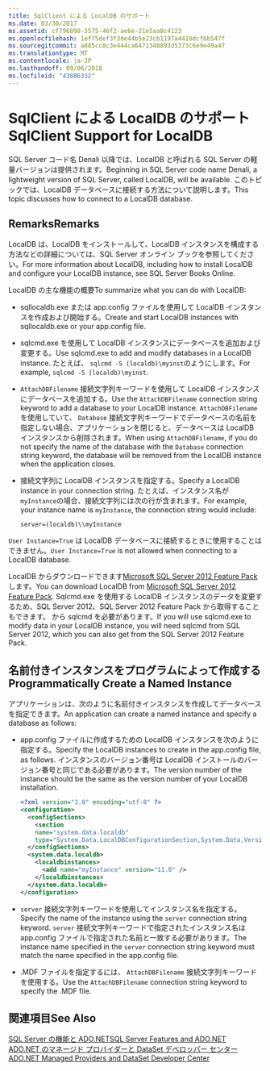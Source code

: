 ```yaml
---
title: SqlClient による LocalDB のサポート
ms.date: 03/30/2017
ms.assetid: cf796898-5575-46f2-ae6e-21e5aa8c4123
ms.openlocfilehash: 1ef75def3f3de44b5e23cb1197a4410dcf6b547f
ms.sourcegitcommit: a885cc8c3e444ca6471348893d5373c6e9e49a47
ms.translationtype: MT
ms.contentlocale: ja-JP
ms.lasthandoff: 09/06/2018
ms.locfileid: "43886332"
---
```

# <a name="sqlclient-support-for-localdb"></a><span data-ttu-id="36e53-102">SqlClient による LocalDB のサポート</span><span class="sxs-lookup"><span data-stu-id="36e53-102">SqlClient Support for LocalDB</span></span>
<span data-ttu-id="36e53-103">SQL Server コード名 Denali 以降では、LocalDB と呼ばれる SQL Server の軽量バージョンは提供されます。</span><span class="sxs-lookup"><span data-stu-id="36e53-103">Beginning in SQL Server code name Denali, a lightweight version of SQL Server, called LocalDB, will be available.</span></span> <span data-ttu-id="36e53-104">このトピックでは、LocalDB データベースに接続する方法について説明します。</span><span class="sxs-lookup"><span data-stu-id="36e53-104">This topic discusses how to connect to a LocalDB database.</span></span>  
  
## <a name="remarks"></a><span data-ttu-id="36e53-105">Remarks</span><span class="sxs-lookup"><span data-stu-id="36e53-105">Remarks</span></span>  
 <span data-ttu-id="36e53-106">LocalDB は、LocalDB をインストールして、LocalDB インスタンスを構成する方法などの詳細については、SQL Server オンライン ブックを参照してください。</span><span class="sxs-lookup"><span data-stu-id="36e53-106">For more information about LocalDB, including how to install LocalDB and configure your LocalDB instance, see SQL Server Books Online.</span></span>  
  
 <span data-ttu-id="36e53-107">LocalDB の主な機能の概要</span><span class="sxs-lookup"><span data-stu-id="36e53-107">To summarize what you can do with LocalDB:</span></span>  
  
-   <span data-ttu-id="36e53-108">sqllocaldb.exe または app.config ファイルを使用して LocalDB インスタンスを作成および開始する。</span><span class="sxs-lookup"><span data-stu-id="36e53-108">Create and start LocalDB instances with sqllocaldb.exe or your app.config file.</span></span>  
  
-   <span data-ttu-id="36e53-109">sqlcmd.exe を使用して LocalDB インスタンスにデータベースを追加および変更する。</span><span class="sxs-lookup"><span data-stu-id="36e53-109">Use sqlcmd.exe to add and modify databases in a LocalDB instance.</span></span> <span data-ttu-id="36e53-110">たとえば、 `sqlcmd -S (localdb)\myinst`のようにします。</span><span class="sxs-lookup"><span data-stu-id="36e53-110">For example, `sqlcmd -S (localdb)\myinst`.</span></span>  
  
-   <span data-ttu-id="36e53-111">`AttachDBFilename` 接続文字列キーワードを使用して LocalDB インスタンスにデータベースを追加する。</span><span class="sxs-lookup"><span data-stu-id="36e53-111">Use the `AttachDBFilename` connection string keyword to add a database to your LocalDB instance.</span></span> <span data-ttu-id="36e53-112">`AttachDBFilename`を使用していて、 `Database` 接続文字列キーワードでデータベースの名前を指定しない場合、アプリケーションを閉じると、データベースは LocalDB インスタンスから削除されます。</span><span class="sxs-lookup"><span data-stu-id="36e53-112">When using `AttachDBFilename`, if you do not specify the name of the database with the `Database` connection string keyword, the database will be removed from the LocalDB instance when the application closes.</span></span>  
  
-   <span data-ttu-id="36e53-113">接続文字列に LocalDB インスタンスを指定する。</span><span class="sxs-lookup"><span data-stu-id="36e53-113">Specify a LocalDB instance in your connection string.</span></span> <span data-ttu-id="36e53-114">たとえば、インスタンス名が `myInstance`の場合、接続文字列には次の行が含まれます。</span><span class="sxs-lookup"><span data-stu-id="36e53-114">For example, your instance name is `myInstance`, the connection string would include:</span></span>  
  
    ```  
    server=(localdb)\\myInstance  
    ```  
  
 <span data-ttu-id="36e53-115">`User Instance=True` は LocalDB データベースに接続するときに使用することはできません。</span><span class="sxs-lookup"><span data-stu-id="36e53-115">`User Instance=True` is not allowed when connecting to a LocalDB database.</span></span>  
  
 <span data-ttu-id="36e53-116">LocalDB からダウンロードできます[Microsoft SQL Server 2012 Feature Pack](https://www.microsoft.com/download/en/details.aspx?id=29065)します。</span><span class="sxs-lookup"><span data-stu-id="36e53-116">You can download LocalDB from [Microsoft SQL Server 2012 Feature Pack](https://www.microsoft.com/download/en/details.aspx?id=29065).</span></span> <span data-ttu-id="36e53-117">Sqlcmd.exe を使用する LocalDB インスタンスのデータを変更するため、SQL Server 2012、SQL Server 2012 Feature Pack から取得することもできます。 から sqlcmd を必要があります。</span><span class="sxs-lookup"><span data-stu-id="36e53-117">If you will use sqlcmd.exe to modify data in your LocalDB instance, you will need sqlcmd from SQL Server 2012, which you can also get from the SQL Server 2012 Feature Pack.</span></span>  
  
## <a name="programmatically-create-a-named-instance"></a><span data-ttu-id="36e53-118">名前付きインスタンスをプログラムによって作成する</span><span class="sxs-lookup"><span data-stu-id="36e53-118">Programmatically Create a Named Instance</span></span>  
 <span data-ttu-id="36e53-119">アプリケーションは、次のように名前付きインスタンスを作成してデータベースを指定できます。</span><span class="sxs-lookup"><span data-stu-id="36e53-119">An application can create a named instance and specify a database as follows:</span></span>  
  
-   <span data-ttu-id="36e53-120">app.config ファイルに作成するための LocalDB インスタンスを次のように指定する。</span><span class="sxs-lookup"><span data-stu-id="36e53-120">Specify the LocalDB instances to create in the app.config file, as follows.</span></span>  <span data-ttu-id="36e53-121">インスタンスのバージョン番号は LocalDB インストールのバージョン番号と同じである必要があります。</span><span class="sxs-lookup"><span data-stu-id="36e53-121">The version number of the instance should be the same as the version number of your LocalDB installation.</span></span>  
  
    ```xml  
    <?xml version="1.0" encoding="utf-8" ?>  
    <configuration>  
      <configSections>  
        <section  
        name="system.data.localdb"  
        type="System.Data.LocalDBConfigurationSection,System.Data,Version=4.0.0.0,Culture=neutral,PublicKeyToken=b77a5c561934e089"/>  
      </configSections>  
      <system.data.localdb>  
        <localdbinstances>  
          <add name="myInstance" version="11.0" />  
        </localdbinstances>  
      </system.data.localdb>  
    </configuration>  
    ```  
  
-   <span data-ttu-id="36e53-122">`server` 接続文字列キーワードを使用してインスタンス名を指定する。</span><span class="sxs-lookup"><span data-stu-id="36e53-122">Specify the name of the instance using the `server` connection string keyword.</span></span>  <span data-ttu-id="36e53-123">`server` 接続文字列キーワードで指定されたインスタンス名は app.config ファイルで指定された名前と一致する必要があります。</span><span class="sxs-lookup"><span data-stu-id="36e53-123">The instance name specified in the `server` connection string keyword must match the name specified in the app.config file.</span></span>  
  
-   <span data-ttu-id="36e53-124">.MDF ファイルを指定するには、 `AttachDBFilename` 接続文字列キーワードを使用する。</span><span class="sxs-lookup"><span data-stu-id="36e53-124">Use the `AttachDBFilename` connection string keyword to specify the .MDF file.</span></span>  
  
## <a name="see-also"></a><span data-ttu-id="36e53-125">関連項目</span><span class="sxs-lookup"><span data-stu-id="36e53-125">See Also</span></span>  
 [<span data-ttu-id="36e53-126">SQL Server の機能と ADO.NET</span><span class="sxs-lookup"><span data-stu-id="36e53-126">SQL Server Features and ADO.NET</span></span>](../../../../../docs/framework/data/adonet/sql/sql-server-features-and-adonet.md)  
 [<span data-ttu-id="36e53-127">ADO.NET のマネージド プロバイダーと DataSet デベロッパー センター</span><span class="sxs-lookup"><span data-stu-id="36e53-127">ADO.NET Managed Providers and DataSet Developer Center</span></span>](https://go.microsoft.com/fwlink/?LinkId=217917)

